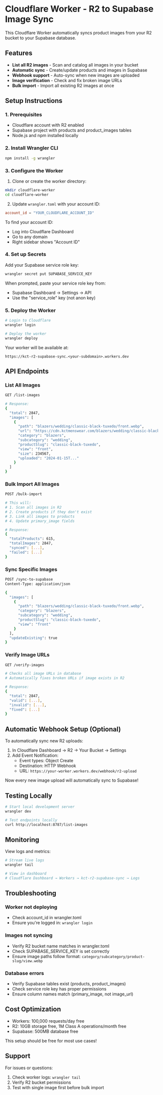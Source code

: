 # Cloudflare Worker - R2 to Supabase Image Sync

This Cloudflare Worker automatically syncs product images from your R2 bucket to your Supabase database.

## Features

- **List all R2 images** - Scan and catalog all images in your bucket
- **Automatic sync** - Create/update products and images in Supabase
- **Webhook support** - Auto-sync when new images are uploaded
- **Image verification** - Check and fix broken image URLs
- **Bulk import** - Import all existing R2 images at once

## Setup Instructions

### 1. Prerequisites

- Cloudflare account with R2 enabled
- Supabase project with products and product_images tables
- Node.js and npm installed locally

### 2. Install Wrangler CLI

```bash
npm install -g wrangler
```

### 3. Configure the Worker

1. Clone or create the worker directory:
```bash
mkdir cloudflare-worker
cd cloudflare-worker
```

2. Update `wrangler.toml` with your account ID:
```toml
account_id = "YOUR_CLOUDFLARE_ACCOUNT_ID"
```

To find your account ID:
- Log into Cloudflare Dashboard
- Go to any domain
- Right sidebar shows "Account ID"

### 4. Set up Secrets

Add your Supabase service role key:

```bash
wrangler secret put SUPABASE_SERVICE_KEY
```

When prompted, paste your service role key from:
- Supabase Dashboard → Settings → API
- Use the "service_role" key (not anon key)

### 5. Deploy the Worker

```bash
# Login to Cloudflare
wrangler login

# Deploy the worker
wrangler deploy
```

Your worker will be available at:
```
https://kct-r2-supabase-sync.<your-subdomain>.workers.dev
```

## API Endpoints

### List All Images
```bash
GET /list-images

# Response:
{
  "total": 2847,
  "images": [
    {
      "path": "blazers/wedding/classic-black-tuxedo/front.webp",
      "url": "https://cdn.kctmenswear.com/blazers/wedding/classic-black-tuxedo/front.webp",
      "category": "blazers",
      "subcategory": "wedding",
      "productSlug": "classic-black-tuxedo",
      "view": "front",
      "size": 234567,
      "uploaded": "2024-01-15T..."
    }
  ]
}
```

### Bulk Import All Images
```bash
POST /bulk-import

# This will:
# 1. Scan all images in R2
# 2. Create products if they don't exist
# 3. Link all images to products
# 4. Update primary_image fields

# Response:
{
  "totalProducts": 615,
  "totalImages": 2847,
  "synced": [...],
  "failed": [...]
}
```

### Sync Specific Images
```bash
POST /sync-to-supabase
Content-Type: application/json

{
  "images": [
    {
      "path": "blazers/wedding/classic-black-tuxedo/front.webp",
      "category": "blazers",
      "subcategory": "wedding",
      "productSlug": "classic-black-tuxedo",
      "view": "front"
    }
  ],
  "updateExisting": true
}
```

### Verify Image URLs
```bash
GET /verify-images

# Checks all image URLs in database
# Automatically fixes broken URLs if image exists in R2

# Response:
{
  "total": 2847,
  "valid": [...],
  "invalid": [...],
  "fixed": [...]
}
```

## Automatic Webhook Setup (Optional)

To automatically sync new R2 uploads:

1. In Cloudflare Dashboard → R2 → Your Bucket → Settings
2. Add Event Notification:
   - Event types: Object Create
   - Destination: HTTP Webhook
   - URL: `https://your-worker.workers.dev/webhook/r2-upload`

Now every new image upload will automatically sync to Supabase!

## Testing Locally

```bash
# Start local development server
wrangler dev

# Test endpoints locally
curl http://localhost:8787/list-images
```

## Monitoring

View logs and metrics:
```bash
# Stream live logs
wrangler tail

# View in dashboard
# Cloudflare Dashboard → Workers → kct-r2-supabase-sync → Logs
```

## Troubleshooting

### Worker not deploying
- Check account_id in wrangler.toml
- Ensure you're logged in: `wrangler login`

### Images not syncing
- Verify R2 bucket name matches in wrangler.toml
- Check SUPABASE_SERVICE_KEY is set correctly
- Ensure image paths follow format: `category/subcategory/product-slug/view.webp`

### Database errors
- Verify Supabase tables exist (products, product_images)
- Check service role key has proper permissions
- Ensure column names match (primary_image, not image_url)

## Cost Optimization

- Workers: 100,000 requests/day free
- R2: 10GB storage free, 1M Class A operations/month free
- Supabase: 500MB database free

This setup should be free for most use cases!

## Support

For issues or questions:
1. Check worker logs: `wrangler tail`
2. Verify R2 bucket permissions
3. Test with single image first before bulk import